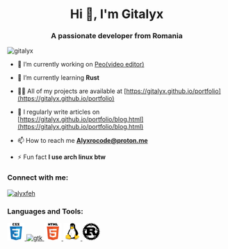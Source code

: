 <h1 align="center">Hi 👋, I'm Gitalyx</h1>
<h3 align="center">A passionate developer from Romania</h3>

<p align="left"> <img src="https://komarev.com/ghpvc/?username=gitalyx&label=Profile%20views&color=0e75b6&style=flat" alt="gitalyx" /> </p>

- 🔭 I’m currently working on [Peo(video editor)](https://github.com/gitalyx/peo)

- 🌱 I’m currently learning **Rust**

- 👨‍💻 All of my projects are available at [https://gitalyx.github.io/portfolio](https://gitalyx.github.io/portfolio)

- 📝 I regularly write articles on [https://gitalyx.github.io/portfolio/blog.html](https://gitalyx.github.io/portfolio/blog.html)

- 📫 How to reach me **Alyxrocode@proton.me**

- ⚡ Fun fact **I use arch linux btw**

<h3 align="left">Connect with me:</h3>
<p align="left">
<a href="https://twitter.com/alyxfeh" target="blank"><img align="center" src="https://raw.githubusercontent.com/rahuldkjain/github-profile-readme-generator/master/src/images/icons/Social/twitter.svg" alt="alyxfeh" height="30" width="40" /></a>
</p>

<h3 align="left">Languages and Tools:</h3>
<p align="left"> <a href="https://www.w3schools.com/css/" target="_blank" rel="noreferrer"> <img src="https://raw.githubusercontent.com/devicons/devicon/master/icons/css3/css3-original-wordmark.svg" alt="css3" width="40" height="40"/> </a> <a href="https://www.gtk.org/" target="_blank" rel="noreferrer"> <img src="https://upload.wikimedia.org/wikipedia/commons/7/71/GTK_logo.svg" alt="gtk" width="40" height="40"/> </a> <a href="https://www.w3.org/html/" target="_blank" rel="noreferrer"> <img src="https://raw.githubusercontent.com/devicons/devicon/master/icons/html5/html5-original-wordmark.svg" alt="html5" width="40" height="40"/> </a> <a href="https://www.linux.org/" target="_blank" rel="noreferrer"> <img src="https://raw.githubusercontent.com/devicons/devicon/master/icons/linux/linux-original.svg" alt="linux" width="40" height="40"/> </a> <a href="https://www.rust-lang.org" target="_blank" rel="noreferrer"> <img src="https://raw.githubusercontent.com/devicons/devicon/master/icons/rust/rust-plain.svg" alt="rust" width="40" height="40"/> </a> </p>
